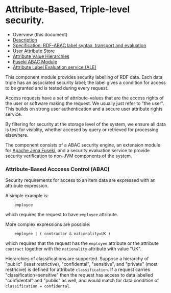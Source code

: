 # Attribute-Based, Triple-level security.

* Overview (this document)
* [Description](abac-description.md)
* [Specification: RDF-ABAC label syntax, transport and evaluation](abac-specification.md)
* [User Attribute Store](abac-user-attribute-store.md)
* [Attribute Value Hierarchies](abac-hierarchies.md)
* [Fuseki ABAC Module](abac-fuseki.md)
* [Attribute Label Evaluation service (ALE)](abac-label-eval-service.md)

This component module provides security labelling of RDF data. 
Each data triple has an associated security label; the label
gives a condition for access to be granted and is tested
during every request.

Access requests have a set of attribute-values
that are the access rights of the user or software making the request.
We usually just refer to "the user".  This builds on strong user
authentication and a secure user attribute rights service.

By filtering for security at the storage level of the system, 
we ensure all data is test for visiblity,
whether accesed by query or retrieved for processing elsewhere.

The component consists of a ABAC security engine,
an extension module for [Apache Jena Fuseki](https://jena.apache.org/documentation/fuseki2/),
and a security evaluation service to provide security verification
to non-JVM components of the system.

### Attribute-Based Acccess Control (ABAC)

Security requirements for access to an item data are expressed with an
attribute expression.

A simple example is:
```
    employee
```
which requires the request to have `employee` attribute.

More complex expressions are possible: 
```
    employee | ( contractor & nationality=UK )
```
which requires that the request
has the `employee` attribute or the attribute `contract` together with 
the `nationality` attribute with value "UK".

Hierarchies of classifications are supported. Suppose a hierarchy of 
"public" (least restrictive), "confidental", "sensitive", and 
"private" (most restricive) is defined for attribute `classification`.
If a request carries  "classification=sensitive" then the request has access to
data labelled "confidental" and "public" as well, and would match for data
condition of `classification = confidental`.

